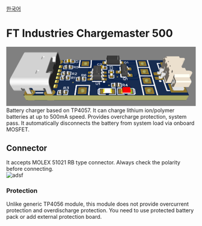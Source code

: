 [한국어](https://github.com/FTIndustries/chargemaster-500/blob/main/readme-ko.md)
# FT Industries Chargemaster 500
![preview](https://github.com/FTIndustries/chargemaster-500/blob/main/3dpreview.png?raw=true)\
Battery charger based on TP4057. It can charge lithium ion/polymer batteries at up to 500mA speed. Provides overcharge protection, system pass. It automatically disconnects the battery from system load via onboard MOSFET.
## Connector
It accepts MOLEX 51021 RB type connector. Always check the polarity before connecting.\
![adsf](https://github.com/FTIndustries/chargemaster-500/assets/47267045/8cbb29fd-9ee4-4e2c-87f2-7d67e7da962e)
### Protection
Unlike generic TP4056 module, this module does not provide overcurrent protection and overdischarge protection. You need to use protected battery pack or add external protection board.
